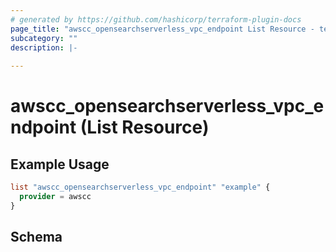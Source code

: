 ```yaml
---
# generated by https://github.com/hashicorp/terraform-plugin-docs
page_title: "awscc_opensearchserverless_vpc_endpoint List Resource - terraform-provider-awscc"
subcategory: ""
description: |-
  
---
```


# awscc_opensearchserverless_vpc_endpoint (List Resource)



## Example Usage

```terraform
list "awscc_opensearchserverless_vpc_endpoint" "example" {
  provider = awscc
}
```

<!-- schema generated by tfplugindocs -->
## Schema
